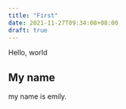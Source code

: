 ```yaml
---
title: "First"
date: 2021-11-27T09:34:08+08:00
draft: true
---
```


Hello, world

## My name

my name is emily.